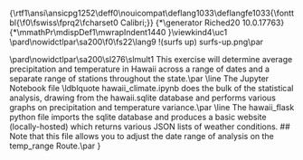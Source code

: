 {\rtf1\ansi\ansicpg1252\deff0\nouicompat\deflang1033\deflangfe1033{\fonttbl{\f0\fswiss\fprq2\fcharset0 Calibri;}}
{\*\generator Riched20 10.0.17763}{\*\mmathPr\mdispDef1\mwrapIndent1440 }\viewkind4\uc1 
\pard\nowidctlpar\sa200\f0\fs22\lang9 !(surfs up) surfs-up.png\par

\pard\nowidctlpar\sa200\sl276\slmult1 This exercise will determine average precipitation and temperature in Hawaii across a range of dates and a separate range of stations throughout the state.\par
\line The Jupyter Notebook file \ldblquote hawaii_climate.ipynb does the bulk of the statistical analysis, drawing from the hawaii.sqlite database and performs various graphs on precipitation and temperature variance.\par
\line The hawaii_flask python file imports the sqlite database and produces a basic website (locally-hosted) which returns various JSON lists of weather conditions. ## Note that this file allows you to adjust the date range of analysis on the temp_range Route.\par
}
 